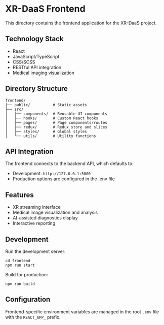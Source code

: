 # XR-DaaS Frontend

This directory contains the frontend application for the XR-DaaS project.

## Technology Stack

- React
- JavaScript/TypeScript
- CSS/SCSS
- RESTful API integration
- Medical imaging visualization

## Directory Structure

```
frontend/
├── public/          # Static assets
├── src/
│   ├── components/  # Reusable UI components
│   ├── hooks/       # Custom React hooks
│   ├── pages/       # Page components/routes
│   ├── redux/       # Redux store and slices
│   ├── styles/      # Global styles
│   └── utils/       # Utility functions
```

## API Integration

The frontend connects to the backend API, which defaults to:

- Development: `http://127.0.0.1:5000`
- Production options are configured in the .env file

## Features

- XR streaming interface
- Medical image visualization and analysis
- AI-assisted diagnostics display
- Interactive reporting

## Development

Run the development server:

```
cd frontend
npm run start
```

Build for production:

```
npm run build
```

## Configuration

Frontend-specific environment variables are managed in the root `.env` file with the `REACT_APP_` prefix.
